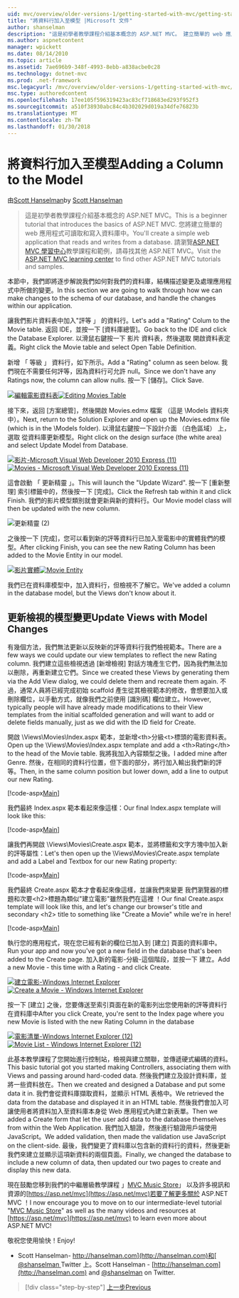 ```yaml
---
uid: mvc/overview/older-versions-1/getting-started-with-mvc/getting-started-with-mvc-part8
title: "將資料行加入至模型 |Microsoft 文件"
author: shanselman
description: "這是初學者教學課程介紹基本概念的 ASP.NET MVC。 建立簡單的 web 應用程式可讀取和寫入資料庫中。"
ms.author: aspnetcontent
manager: wpickett
ms.date: 08/14/2010
ms.topic: article
ms.assetid: 7ae696b9-348f-4993-8ebb-a838acbe0c28
ms.technology: dotnet-mvc
ms.prod: .net-framework
msc.legacyurl: /mvc/overview/older-versions-1/getting-started-with-mvc/getting-started-with-mvc-part8
msc.type: authoredcontent
ms.openlocfilehash: 17ee105f596319423ac83cf718683ed293f952f3
ms.sourcegitcommit: a510f38930abc84c4b302029d019a34dfe76823b
ms.translationtype: MT
ms.contentlocale: zh-TW
ms.lasthandoff: 01/30/2018
---
```

<a name="adding-a-column-to-the-model"></a><span data-ttu-id="f7211-104">將資料行加入至模型</span><span class="sxs-lookup"><span data-stu-id="f7211-104">Adding a Column to the Model</span></span>
====================
<span data-ttu-id="f7211-105">由[Scott Hanselman](https://github.com/shanselman)</span><span class="sxs-lookup"><span data-stu-id="f7211-105">by [Scott Hanselman](https://github.com/shanselman)</span></span>

> <span data-ttu-id="f7211-106">這是初學者教學課程介紹基本概念的 ASP.NET MVC。</span><span class="sxs-lookup"><span data-stu-id="f7211-106">This is a beginner tutorial that introduces the basics of ASP.NET MVC.</span></span> <span data-ttu-id="f7211-107">您將建立簡單的 web 應用程式可讀取和寫入資料庫中。</span><span class="sxs-lookup"><span data-stu-id="f7211-107">You'll create a simple web application that reads and writes from a database.</span></span> <span data-ttu-id="f7211-108">請瀏覽[ASP.NET MVC 學習中心](../../../index.md)教學課程和範例，請尋找其他 ASP.NET MVC。</span><span class="sxs-lookup"><span data-stu-id="f7211-108">Visit the [ASP.NET MVC learning center](../../../index.md) to find other ASP.NET MVC tutorials and samples.</span></span>


<span data-ttu-id="f7211-109">本節中，我們即將逐步解說我們如何對我們的資料庫，結構描述變更及處理應用程式中所做的變更。</span><span class="sxs-lookup"><span data-stu-id="f7211-109">In this section we are going to walk through how we can make changes to the schema of our database, and handle the changes within our application.</span></span>

<span data-ttu-id="f7211-110">讓我們影片資料表中加入"評等 」 的資料行。</span><span class="sxs-lookup"><span data-stu-id="f7211-110">Let's add a "Rating" Colum to the Movie table.</span></span> <span data-ttu-id="f7211-111">返回 IDE，並按一下 [資料庫總管]。</span><span class="sxs-lookup"><span data-stu-id="f7211-111">Go back to the IDE and click the Database Explorer.</span></span> <span data-ttu-id="f7211-112">以滑鼠右鍵按一下 影片 資料表，然後選取 開啟資料表定義。</span><span class="sxs-lookup"><span data-stu-id="f7211-112">Right click the Movie table and select Open Table Definition.</span></span>

<span data-ttu-id="f7211-113">新增 「 等級 」 資料行，如下所示。</span><span class="sxs-lookup"><span data-stu-id="f7211-113">Add a "Rating" column as seen below.</span></span> <span data-ttu-id="f7211-114">我們現在不需要任何評等，因為資料行可允許 null。</span><span class="sxs-lookup"><span data-stu-id="f7211-114">Since we don't have any Ratings now, the column can allow nulls.</span></span> <span data-ttu-id="f7211-115">按一下 [儲存]。</span><span class="sxs-lookup"><span data-stu-id="f7211-115">Click Save.</span></span>

<span data-ttu-id="f7211-116">[![編輯電影資料表](getting-started-with-mvc-part8/_static/image2.png)](getting-started-with-mvc-part8/_static/image1.png)</span><span class="sxs-lookup"><span data-stu-id="f7211-116">[![Editing Movies Table](getting-started-with-mvc-part8/_static/image2.png)](getting-started-with-mvc-part8/_static/image1.png)</span></span>

<span data-ttu-id="f7211-117">接下來，返回 [方案總管]，然後開啟 Movies.edmx 檔案 （這是 \Models 資料夾中）。</span><span class="sxs-lookup"><span data-stu-id="f7211-117">Next, return to the Solution Explorer and open up the Movies.edmx file (which is in the \Models folder).</span></span> <span data-ttu-id="f7211-118">以滑鼠右鍵按一下設計介面 （白色區域） 上，選取 從資料庫更新模型。</span><span class="sxs-lookup"><span data-stu-id="f7211-118">Right click on the design surface (the white area) and select Update Model from Database.</span></span>

<span data-ttu-id="f7211-119">[![影片-Microsoft Visual Web Developer 2010 Express (11)](getting-started-with-mvc-part8/_static/image4.png)](getting-started-with-mvc-part8/_static/image3.png)</span><span class="sxs-lookup"><span data-stu-id="f7211-119">[![Movies - Microsoft Visual Web Developer 2010 Express (11)](getting-started-with-mvc-part8/_static/image4.png)](getting-started-with-mvc-part8/_static/image3.png)</span></span>

<span data-ttu-id="f7211-120">這會啟動 「 更新精靈 」。</span><span class="sxs-lookup"><span data-stu-id="f7211-120">This will launch the "Update Wizard".</span></span> <span data-ttu-id="f7211-121">按一下 [重新整理] 索引標籤中的，然後按一下 [完成]。</span><span class="sxs-lookup"><span data-stu-id="f7211-121">Click the Refresh tab within it and click Finish.</span></span> <span data-ttu-id="f7211-122">我們的影片模型類別就會更新與新的資料行。</span><span class="sxs-lookup"><span data-stu-id="f7211-122">Our Movie model class will then be updated with the new column.</span></span>

![更新精靈 (2)](getting-started-with-mvc-part8/_static/image5.png)

<span data-ttu-id="f7211-124">之後按一下 [完成]，您可以看到新的評等資料行已加入至電影中的實體我們的模型。</span><span class="sxs-lookup"><span data-stu-id="f7211-124">After clicking Finish, you can see the new Rating Column has been added to the Movie Entity in our model.</span></span>

<span data-ttu-id="f7211-125">[![影片實體](getting-started-with-mvc-part8/_static/image7.png)](getting-started-with-mvc-part8/_static/image6.png)</span><span class="sxs-lookup"><span data-stu-id="f7211-125">[![Movie Entity](getting-started-with-mvc-part8/_static/image7.png)](getting-started-with-mvc-part8/_static/image6.png)</span></span>

<span data-ttu-id="f7211-126">我們已在資料庫模型中，加入資料行，但檢視不了解它。</span><span class="sxs-lookup"><span data-stu-id="f7211-126">We've added a column in the database model, but the Views don't know about it.</span></span>

## <a name="update-views-with-model-changes"></a><span data-ttu-id="f7211-127">更新檢視的模型變更</span><span class="sxs-lookup"><span data-stu-id="f7211-127">Update Views with Model Changes</span></span>

<span data-ttu-id="f7211-128">有幾個方法，我們無法更新以反映新的評等資料行我們檢視範本。</span><span class="sxs-lookup"><span data-stu-id="f7211-128">There are a few ways we could update our view templates to reflect the new Rating column.</span></span> <span data-ttu-id="f7211-129">我們建立這些檢視透過 [新增檢視] 對話方塊產生它們，因為我們無法加以刪除，再重新建立它們。</span><span class="sxs-lookup"><span data-stu-id="f7211-129">Since we created these Views by generating them via the Add View dialog, we could delete them and recreate them again.</span></span> <span data-ttu-id="f7211-130">不過，通常人員將已經完成初始 scaffold 產生從其檢視範本的修改，會想要加入或刪除欄位，以手動方式，就像我們之前使用 [識別碼] 欄位建立。</span><span class="sxs-lookup"><span data-stu-id="f7211-130">However, typically people will have already made modifications to their View templates from the initial scaffolded generation and will want to add or delete fields manually, just as we did with the ID field for Create.</span></span>

<span data-ttu-id="f7211-131">開啟 \Views\Movies\Index.aspx 範本，並新增&lt;th&gt;分級&lt;t&gt;標頭的電影資料表。</span><span class="sxs-lookup"><span data-stu-id="f7211-131">Open up the \Views\Movies\Index.aspx template and add a &lt;th&gt;Rating&lt;/th&gt; to the head of the Movie table.</span></span> <span data-ttu-id="f7211-132">我將我加入內容類型之後。</span><span class="sxs-lookup"><span data-stu-id="f7211-132">I added mine after Genre.</span></span> <span data-ttu-id="f7211-133">然後，在相同的資料行位置，但下面的部分，將行加入輸出我們新的評等。</span><span class="sxs-lookup"><span data-stu-id="f7211-133">Then, in the same column position but lower down, add a line to output our new Rating.</span></span>

[!code-aspx[Main](getting-started-with-mvc-part8/samples/sample1.aspx)]

<span data-ttu-id="f7211-134">我們最終 Index.aspx 範本看起來像這樣：</span><span class="sxs-lookup"><span data-stu-id="f7211-134">Our final Index.aspx template will look like this:</span></span>

[!code-aspx[Main](getting-started-with-mvc-part8/samples/sample2.aspx)]

<span data-ttu-id="f7211-135">讓我們再開啟 \Views\Movies\Create.aspx 範本，並將標籤和文字方塊中加入新的評等屬性：</span><span class="sxs-lookup"><span data-stu-id="f7211-135">Let's then open up the \Views\Movies\Create.aspx template and add a Label and Textbox for our new Rating property:</span></span>

[!code-aspx[Main](getting-started-with-mvc-part8/samples/sample3.aspx)]

<span data-ttu-id="f7211-136">我們最終 Create.aspx 範本才會看起來像這樣，並讓我們來變更 我們瀏覽器的標題和次要&lt;h2&gt;標題為類似"建立電影"雖然我們在這裡 ！</span><span class="sxs-lookup"><span data-stu-id="f7211-136">Our final Create.aspx template will look like this, and let's change our browser's title and secondary &lt;h2&gt; title to something like "Create a Movie" while we're in here!</span></span>

[!code-aspx[Main](getting-started-with-mvc-part8/samples/sample4.aspx)]

<span data-ttu-id="f7211-137">執行您的應用程式，現在您已經有新的欄位已加入到 [建立] 頁面的資料庫中。</span><span class="sxs-lookup"><span data-stu-id="f7211-137">Run your app and now you've got a new field in the database that's been added to the Create page.</span></span> <span data-ttu-id="f7211-138">加入新的電影-分級-這個階段，並按一下 建立。</span><span class="sxs-lookup"><span data-stu-id="f7211-138">Add a new Movie - this time with a Rating - and click Create.</span></span>

<span data-ttu-id="f7211-139">[![建立電影-Windows Internet Explorer](getting-started-with-mvc-part8/_static/image9.png)](getting-started-with-mvc-part8/_static/image8.png)</span><span class="sxs-lookup"><span data-stu-id="f7211-139">[![Create a Movie - Windows Internet Explorer](getting-started-with-mvc-part8/_static/image9.png)](getting-started-with-mvc-part8/_static/image8.png)</span></span>

<span data-ttu-id="f7211-140">按一下 [建立] 之後，您要傳送至索引頁面在新的電影列出您使用新的評等資料行在資料庫中</span><span class="sxs-lookup"><span data-stu-id="f7211-140">After you click Create, you're sent to the Index page where you new Movie is listed with the new Rating Column in the database</span></span>

<span data-ttu-id="f7211-141">[![電影清單-Windows Internet Explorer (12)](getting-started-with-mvc-part8/_static/image11.png)](getting-started-with-mvc-part8/_static/image10.png)</span><span class="sxs-lookup"><span data-stu-id="f7211-141">[![Movie List - Windows Internet Explorer (12)](getting-started-with-mvc-part8/_static/image11.png)](getting-started-with-mvc-part8/_static/image10.png)</span></span>

<span data-ttu-id="f7211-142">此基本教學課程了您開始進行控制站，檢視與建立關聯，並傳遞硬式編碼的資料。</span><span class="sxs-lookup"><span data-stu-id="f7211-142">This basic tutorial got you started making Controllers, associating them with Views and passing around hard-coded data.</span></span> <span data-ttu-id="f7211-143">然後我們建立及設計資料庫，並將一些資料放在。</span><span class="sxs-lookup"><span data-stu-id="f7211-143">Then we created and designed a Database and put some data it in.</span></span> <span data-ttu-id="f7211-144">我們會從資料庫擷取資料，並顯示 HTML 表格中。</span><span class="sxs-lookup"><span data-stu-id="f7211-144">We retrieved the data from the database and displayed it in an HTML table.</span></span> <span data-ttu-id="f7211-145">然後我們會加入可讓使用者將資料加入至資料庫本身從 Web 應用程式內建立新表單。</span><span class="sxs-lookup"><span data-stu-id="f7211-145">Then we added a Create form that let the user add data to the database themselves from within the Web Application.</span></span> <span data-ttu-id="f7211-146">我們加入驗證，然後進行驗證用戶端使用 JavaScript。</span><span class="sxs-lookup"><span data-stu-id="f7211-146">We added validation, then made the validation use JavaScript on the client-side.</span></span> <span data-ttu-id="f7211-147">最後，我們變更了資料庫以包含新的資料行的資料，然後更新我們來建立並顯示這項新資料的兩個頁面。</span><span class="sxs-lookup"><span data-stu-id="f7211-147">Finally, we changed the database to include a new column of data, then updated our two pages to create and display this new data.</span></span>

<span data-ttu-id="f7211-148">現在鼓勵您移到我們的中繼層級教學課程 」[MVC Music Store](../../older-versions/mvc-music-store/mvc-music-store-part-1.md)」 以及許多視訊和資源的[https://asp.net/mvc](https://asp.net/mvc)若要了解更多關於 ASP.NET MVC ！</span><span class="sxs-lookup"><span data-stu-id="f7211-148">I now encourage you to move on to our intermediate-level tutorial "[MVC Music Store](../../older-versions/mvc-music-store/mvc-music-store-part-1.md)" as well as the many videos and resources at [https://asp.net/mvc](https://asp.net/mvc) to learn even more about ASP.NET MVC!</span></span>

<span data-ttu-id="f7211-149">敬祝您使用愉快！</span><span class="sxs-lookup"><span data-stu-id="f7211-149">Enjoy!</span></span>

- <span data-ttu-id="f7211-150">Scott Hanselman- [http://hanselman.com](http://hanselman.com)和[ @shanselman ](http://twitter.com/shanselman) Twitter 上。</span><span class="sxs-lookup"><span data-stu-id="f7211-150">Scott Hanselman - [http://hanselman.com](http://hanselman.com) and [@shanselman](http://twitter.com/shanselman) on Twitter.</span></span>

>[!div class="step-by-step"]
[<span data-ttu-id="f7211-151">上一步</span><span class="sxs-lookup"><span data-stu-id="f7211-151">Previous</span></span>](getting-started-with-mvc-part7.md)
